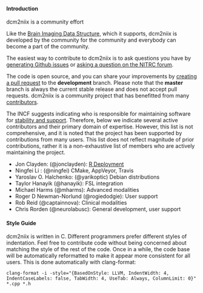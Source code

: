#### Introduction

dcm2niix is a community effort

Like the [Brain Imaging Data Structure](https://bids.neuroimaging.io/get_involved.html), which it supports, dcm2niix is developed by the community for the community and everybody can become a part of the community.

The easiest way to contribute to dcm2niix is to ask questions you have by [generating Github issues](https://github.com/rordenlab/dcm2niix/issues) or [asking a question on the NITRC forum](https://www.nitrc.org/forum/?group_id=880). 

The code is open source, and you can share your improvements by [creating a pull request](https://github.com/rordenlab/dcm2niix/pulls) to the **development** branch. Please note that the **master** branch is always the current stable release and does not accept pull requests.
dcm2niix is a community project that has benefitted from many [contributors](https://github.com/rordenlab/dcm2niix/graphs/contributors). 

The INCF suggests indicating who is responsible for maintaining software for [stability and support](https://incf.org/incf-standards-review-criteria-v20). Therefore, below we indicate several active contributors and their primary domain of expertise. However, this list is not comprehensive, and it is noted that the project has been supported by contributions from many users. This list does not reflect magnitude of prior contributions, rather it is a non-exhaustive list of members who are actively maintaining the project.

 - Jon Clayden: (@jonclayden): [R Deployment](https://github.com/jonclayden/divest)
 - Ningfei Li : (@ningfei) CMake, AppVeyor, Travis
 - Yaroslav O. Halchenko: (@yarikoptic) Debian distributions
 - Taylor Hanayik (@hanayik): FSL integration
 - Michael Harms (@mharms): Advanced modalities
 - Roger D Newman-Norlund (@rogiedodgie): User support
 - Rob Reid (@captainnova): Clinical modalities
 - Chris Rorden (@neurolabusc): General development, user support
 
#### Style Guide

dcm2niix is written in C. Different programmers prefer different styles of indentation. Feel free to contribute code without being concerned about matching the style of the rest of the code. Once in a while, the code base will be automatically reformatted to make it appear more consistent for all users. This is done automatically with clang-format:

```
clang-format -i -style="{BasedOnStyle: LLVM, IndentWidth: 4, IndentCaseLabels: false, TabWidth: 4, UseTab: Always, ColumnLimit: 0}" *.cpp *.h
```
